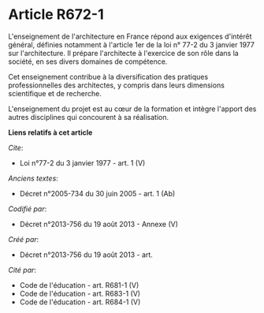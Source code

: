 # Article R672-1

L'enseignement de l'architecture en France répond aux exigences d'intérêt général, définies notamment à l'article 1er de la
loi n° 77-2 du 3 janvier 1977 sur l'architecture. Il prépare l'architecte à l'exercice de son rôle dans la société, en ses
divers domaines de compétence.

Cet enseignement contribue à la diversification des pratiques professionnelles des architectes, y compris dans leurs
dimensions scientifique et de recherche.

L'enseignement du projet est au cœur de la formation et intègre l'apport des autres disciplines qui concourent à sa
réalisation.

**Liens relatifs à cet article**

_Cite_:

  - Loi n°77-2 du 3 janvier 1977 - art. 1 (V)

_Anciens textes_:

  - Décret n°2005-734 du 30 juin 2005 - art. 1 (Ab)

_Codifié par_:

  - Décret n°2013-756 du 19 août 2013 -  Annexe (V)

_Créé par_:

  - Décret n°2013-756 du 19 août 2013 - art.

_Cité par_:

  - Code de l'éducation - art. R681-1 (V)
  - Code de l'éducation - art. R683-1 (V)
  - Code de l'éducation - art. R684-1 (V)
